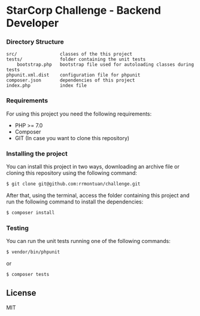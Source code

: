# StarCorp Challenge - Backend Developer

### Directory Structure

    src/                classes of the this project
    tests/              folder containing the unit tests
        bootstrap.php   bootstrap file used for autoloading classes during tests
    phpunit.xml.dist    configuration file for phpunit
    composer.json       dependencies of this project
    index.php           index file

### Requirements
For using this project you need the following requirements:


- PHP >= 7.0
- Composer
- GIT (In case you want to clone this repository)

### Installing the project
You can install this project in two ways, downloading an archive file or cloning this repository using the following command:

```sh
$ git clone git@github.com:rrmontuan/challenge.git
```

After that, using the terminal, access the folder containing this project and run the following command to install the dependencies:

```sh
$ composer install
```

### Testing

You can run the unit tests running one of the following commands:

```sh
$ vendor/bin/phpunit
```

or

```sh
$ composer tests
```

License
----

MIT

